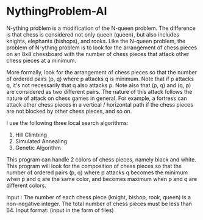 # NythingProblem-AI
N-ything problem is a modification of the N-queen problem.
The difference is that chess is considered not only queen (queen), but also includes knights, elephants (bishops), and rooks. 
Like the N-queen problem, the problem of N-ything problem is to look for the arrangement of chess pieces on an 8x8 chessboard 
with the number of chess pieces that attack other chess pieces at a minimum.

More formally, look for the arrangement of chess pieces so that the number of ordered pairs (p, q) where p attacks q is minimum. 
Note that if p attacks q, it's not necessarily that q also attacks p. Note also that (p, q) and (q, p) are considered as 
two different pairs.
The nature of this attack follows the nature of attack on chess games in general. For example, a fortress can attack other chess 
pieces in a vertical / horizontal path if the chess pieces are not blocked by other chess pieces, and so on.

I use the following three local search algorithms:
  1. Hill Climbing
  2. Simulated Annealing
  3. Genetic Algorithm
  
This program can handle 2 colors of chess pieces, namely black and white. 
This program will look for the composition of chess pieces so that the number of ordered pairs (p, q) where p attacks q becomes 
the minimum when p and q are the same color, and becomes maximum when p and q are different colors.


Input       : The number of each chess piece (knight, bishop, rook, queen) is a non-negative integer. 
              The total number of chess pieces must be less than 64.
Input format: <color> <type of chess pieces> <number> (input in the form of files)
